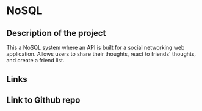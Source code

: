 # NoSQL

## Description of the project

This a NoSQL system where an API is built for a social networking web application. Allows users to share their thoughts, react to friends' thoughts, and create a friend list. 

## Links

## Link to Github repo


